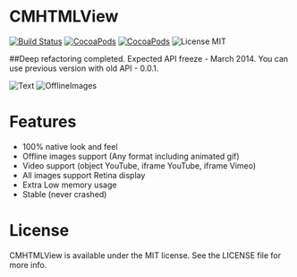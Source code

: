 # CMHTMLView

[![Build Status](https://secure.travis-ci.org/mureev/CMHTMLView.png?branch=master)](http://travis-ci.org/mureev/CMHTMLView)
[![CocoaPods](https://cocoapod-badges.herokuapp.com/v/CMHTMLView/badge.png)](http://cocoapods.org/?q=name%3Acmhtmlview%2A)
[![CocoaPods](https://cocoapod-badges.herokuapp.com/p/CMHTMLView/badge.png)](http://cocoapods.org/?q=name%3Acmhtmlview%2A)
![License MIT](https://go-shields.herokuapp.com/license-MIT-blue.png)

##Deep refactoring completed. Expected API freeze - March 2014. You can use previous version with old API - 0.0.1.

![Text](http://github.com/mureev/CMHTMLView/blob/master/Demo/Screenshots/Text.png?raw=true "Text")
![OfflineImages](http://github.com/mureev/CMHTMLView/blob/master/Demo/Screenshots/OfflineImages.png?raw=true "Offline Images")

# Features

* 100% native look and feel
* Offline images support (Any format including animated gif)
* Video support (object YouTube, iframe YouTube, iframe Vimeo)
* All images support Retina display
* Extra Low memory usage
* Stable (never crashed)

# License

CMHTMLView is available under the MIT license. See the LICENSE file for more info.
